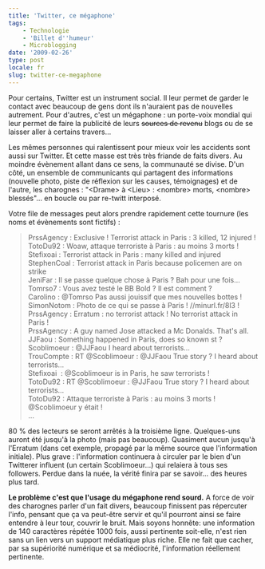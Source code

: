 ```yaml
---
title: 'Twitter, ce mégaphone'
tags:
    - Technologie
    - 'Billet d''humeur'
    - Microblogging
date: '2009-02-26'
type: post
locale: fr
slug: twitter-ce-megaphone
---
```


Pour certains, Twitter est un instrument social. Il leur permet de garder le contact avec beaucoup de gens dont ils n'auraient pas de nouvelles autrement. Pour d'autres, c'est un mégaphone&nbsp;: un porte-voix mondial qui leur permet de faire la publicité de leurs <span style="text-decoration: line-through">sources de revenu</span> blogs ou de se laisser aller à certains travers…

<!-- more -->

Les mêmes personnes qui ralentissent pour mieux voir les accidents sont aussi sur Twitter. Et cette masse est très très friande de faits divers. Au moindre évènement allant dans ce sens, la communauté se divise. D'un côté, un ensemble de communicants qui partagent des informations (nouvelle photo, piste de réflexion sur les causes, témoignages) et de l'autre, les charognes&nbsp;: "&lt;Drame&gt; à &lt;Lieu&gt;&nbsp;: &lt;nombre&gt; morts, &lt;nombre&gt; blessés"… en boucle ou par re-twitt interposé.

Votre file de messages peut alors prendre rapidement cette tournure (les noms et évènements sont fictifs)&nbsp;:

> PrssAgency&nbsp;: Exclusive&nbsp;! Terrorist attack in Paris&nbsp;: 3 killed, 12 injured&nbsp;!  
> TotoDu92&nbsp;: Woaw, attaque terroriste à Paris&nbsp;: au moins 3 morts&nbsp;!  
> Stefixoai&nbsp;: Terrorist attack in Paris&nbsp;: many killed and injured  
> StephenCoal&nbsp;: Terrorist attack in Paris because policemen are on strike  
> JeniFar&nbsp;: Il se passe quelque chose à Paris&nbsp;? Bah pour une fois…  
> Tomrso7&nbsp;: Vous avez testé le BB Bold&nbsp;? Il est comment&nbsp;?  
> Carolino&nbsp;: @Tomrso Pas aussi jouissif que mes nouvelles bottes&nbsp;!  
> SimonNotom&nbsp;: Photo de ce qui se passe à Paris&nbsp;! //minurl.fr/8l3&nbsp;!  
> PrssAgency&nbsp;: Erratum&nbsp;: no terrorist attack&nbsp;! No terrorist attack in Paris&nbsp;!  
> PrssAgency&nbsp;: A guy named Jose attacked a Mc Donalds. That's all.  
> JJFaou&nbsp;: Something happened in Paris, does so known st&nbsp;?  
> Scoblimoeur&nbsp;: @JJFaou I heard about terrorists…  
> TrouCompte&nbsp;: RT @Scoblimoeur&nbsp;: @JJFaou True story&nbsp;? I heard about terrorists…  
> Stefixoai &nbsp;: @Scoblimoeur is in Paris, he saw terrorists&nbsp;!  
> TotoDu92&nbsp;: RT @Scoblimoeur&nbsp;: @JJFaou True story&nbsp;? I heard about terrorists…  
> TotoDu92&nbsp;: Attaque terroriste à Paris&nbsp;: au moins 3 morts&nbsp;! @Scoblimoeur y était&nbsp;!  
> …

80 % des lecteurs se seront arrêtés à la troisième ligne. Quelques-uns auront été jusqu'à la photo (mais pas beaucoup). Quasiment aucun jusqu'à l'Erratum (dans cet exemple, propagé par la même source que l'information initiale). Plus grave&nbsp;: l'information continuera à circuler par le bien d'un Twitterer influent (un certain Scoblimoeur…) qui relaiera à tous ses followers. Perdue dans la nuée, la vérité finira par se savoir… des heures plus tard.

**Le problème c'est que l'usage du mégaphone rend sourd.** A force de voir des charognes parler d'un fait divers, beaucoup finissent pas répercuter l'info, pensant que ça va peut-être servir et qu'il pourront ainsi se faire entendre à leur tour, couvrir le bruit. Mais soyons honnête: une information de 140 caractères répétée 1000 fois, aussi pertinente soit-elle, n'est rien sans un lien vers un support médiatique plus riche. Elle ne fait que cacher, par sa supériorité numérique et sa médiocrité, l'information réellement pertinente.
